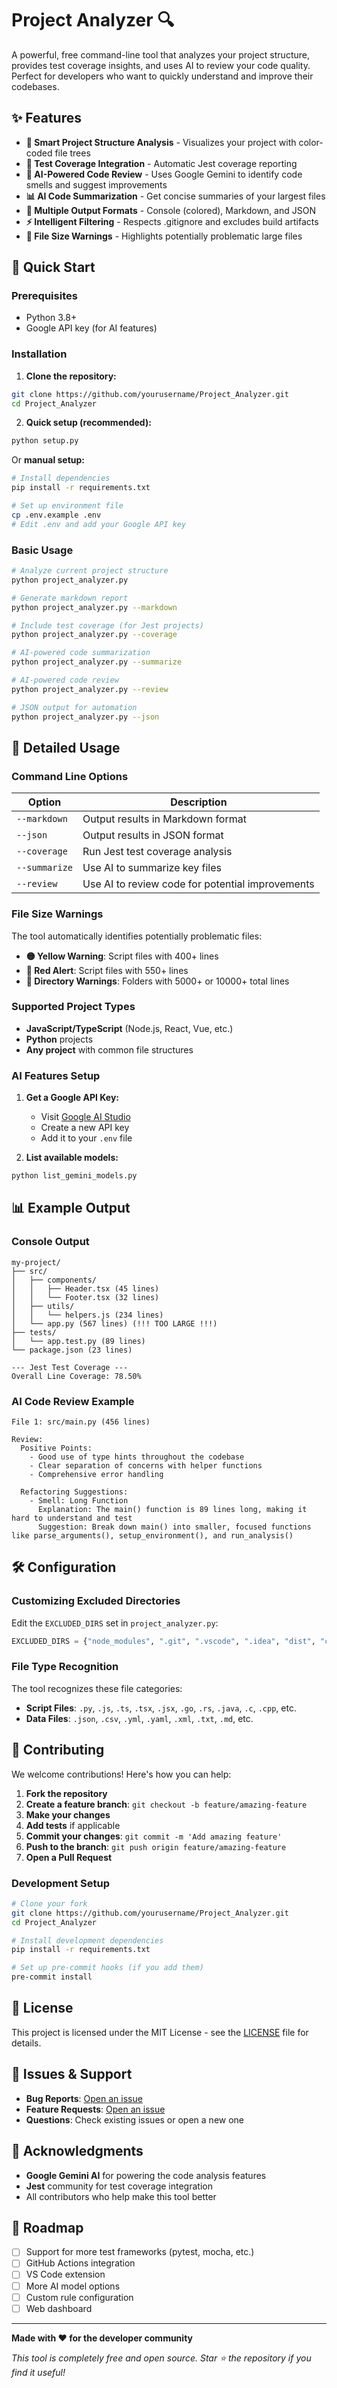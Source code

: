 # Project Analyzer 🔍

A powerful, free command-line tool that analyzes your project structure, provides test coverage insights, and uses AI to review your code quality. Perfect for developers who want to quickly understand and improve their codebases.

## ✨ Features

- **📁 Smart Project Structure Analysis** - Visualizes your project with color-coded file trees
- **🧪 Test Coverage Integration** - Automatic Jest coverage reporting
- **🤖 AI-Powered Code Review** - Uses Google Gemini to identify code smells and suggest improvements
- **📊 AI Code Summarization** - Get concise summaries of your largest files
- **🎨 Multiple Output Formats** - Console (colored), Markdown, and JSON
- **⚡ Intelligent Filtering** - Respects .gitignore and excludes build artifacts
- **🚨 File Size Warnings** - Highlights potentially problematic large files

## 🚀 Quick Start

### Prerequisites

- Python 3.8+
- Google API key (for AI features)

### Installation

1. **Clone the repository:**
```bash
git clone https://github.com/yourusername/Project_Analyzer.git
cd Project_Analyzer
```

2. **Quick setup (recommended):**
```bash
python setup.py
```

Or **manual setup:**
```bash
# Install dependencies
pip install -r requirements.txt

# Set up environment file
cp .env.example .env
# Edit .env and add your Google API key
```

### Basic Usage

```bash
# Analyze current project structure
python project_analyzer.py

# Generate markdown report
python project_analyzer.py --markdown

# Include test coverage (for Jest projects)
python project_analyzer.py --coverage

# AI-powered code summarization
python project_analyzer.py --summarize

# AI-powered code review
python project_analyzer.py --review

# JSON output for automation
python project_analyzer.py --json
```

## 📖 Detailed Usage

### Command Line Options

| Option | Description |
|--------|-------------|
| `--markdown` | Output results in Markdown format |
| `--json` | Output results in JSON format |
| `--coverage` | Run Jest test coverage analysis |
| `--summarize` | Use AI to summarize key files |
| `--review` | Use AI to review code for potential improvements |

### File Size Warnings

The tool automatically identifies potentially problematic files:

- **🟡 Yellow Warning**: Script files with 400+ lines
- **🔴 Red Alert**: Script files with 550+ lines
- **📁 Directory Warnings**: Folders with 5000+ or 10000+ total lines

### Supported Project Types

- **JavaScript/TypeScript** (Node.js, React, Vue, etc.)
- **Python** projects
- **Any project** with common file structures

### AI Features Setup

1. **Get a Google API Key:**
   - Visit [Google AI Studio](https://aistudio.google.com/)
   - Create a new API key
   - Add it to your `.env` file

2. **List available models:**
```bash
python list_gemini_models.py
```

## 📊 Example Output

### Console Output
```
my-project/
├── src/
│   ├── components/
│   │   ├── Header.tsx (45 lines)
│   │   └── Footer.tsx (32 lines)
│   ├── utils/
│   │   └── helpers.js (234 lines)
│   └── app.py (567 lines) (!!! TOO LARGE !!!)
├── tests/
│   └── app.test.py (89 lines)
└── package.json (23 lines)

--- Jest Test Coverage ---
Overall Line Coverage: 78.50%
```

### AI Code Review Example
```
File 1: src/main.py (456 lines)

Review:
  Positive Points:
    - Good use of type hints throughout the codebase
    - Clear separation of concerns with helper functions
    - Comprehensive error handling

  Refactoring Suggestions:
    - Smell: Long Function
      Explanation: The main() function is 89 lines long, making it hard to understand and test
      Suggestion: Break down main() into smaller, focused functions like parse_arguments(), setup_environment(), and run_analysis()
```

## 🛠️ Configuration

### Customizing Excluded Directories

Edit the `EXCLUDED_DIRS` set in `project_analyzer.py`:

```python
EXCLUDED_DIRS = {"node_modules", ".git", ".vscode", ".idea", "dist", "coverage", "__pycache__"}
```

### File Type Recognition

The tool recognizes these file categories:

- **Script Files**: `.py`, `.js`, `.ts`, `.tsx`, `.jsx`, `.go`, `.rs`, `.java`, `.c`, `.cpp`, etc.
- **Data Files**: `.json`, `.csv`, `.yml`, `.yaml`, `.xml`, `.txt`, `.md`, etc.

## 🤝 Contributing

We welcome contributions! Here's how you can help:

1. **Fork the repository**
2. **Create a feature branch**: `git checkout -b feature/amazing-feature`
3. **Make your changes**
4. **Add tests** if applicable
5. **Commit your changes**: `git commit -m 'Add amazing feature'`
6. **Push to the branch**: `git push origin feature/amazing-feature`
7. **Open a Pull Request**

### Development Setup

```bash
# Clone your fork
git clone https://github.com/yourusername/Project_Analyzer.git
cd Project_Analyzer

# Install development dependencies
pip install -r requirements.txt

# Set up pre-commit hooks (if you add them)
pre-commit install
```

## 📝 License

This project is licensed under the MIT License - see the [LICENSE](LICENSE) file for details.

## 🐛 Issues & Support

- **Bug Reports**: [Open an issue](https://github.com/yourusername/Project_Analyzer/issues)
- **Feature Requests**: [Open an issue](https://github.com/yourusername/Project_Analyzer/issues)
- **Questions**: Check existing issues or open a new one

## 🙏 Acknowledgments

- **Google Gemini AI** for powering the code analysis features
- **Jest** community for test coverage integration
- All contributors who help make this tool better

## 🔮 Roadmap

- [ ] Support for more test frameworks (pytest, mocha, etc.)
- [ ] GitHub Actions integration
- [ ] VS Code extension
- [ ] More AI model options
- [ ] Custom rule configuration
- [ ] Web dashboard

---

**Made with ❤️ for the developer community**

*This tool is completely free and open source. Star ⭐ the repository if you find it useful!*
